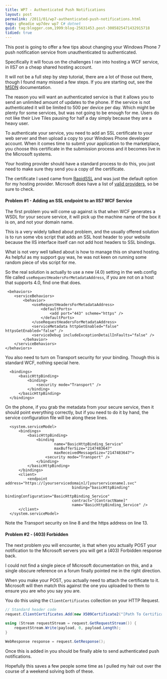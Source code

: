 ```yaml
---
title: WP7 - Authenticated Push Notifications
layout: post
permalink: /2011/01/wp7-authenticated-push-notifications.html
tags: gReadie wp7dev wp7 C# dotnet
guid: tag:blogger.com,1999:blog-25631453.post-3005825471432915718
tidied: true
---
```



This post is going to offer a few tips about changing your Windows Phone 7 push notification service from unauthenticated to authenticated.  
  
Specifically it will focus on the challenges I ran into hosting a WCF service, in IIS7 on a cheap shared hosting account.  

<!-- more -->

It will not be a full step by step tutorial, there are a lot of those out there, though I found many missed a few steps. If you are starting out, see the [MSDN](http://msdn.microsoft.com/en-us/library/ff941099.aspx) documentation.  
  
The reason you will want an authenticated service is that it allows you to send an unlimited amount of updates to the phone. If the service is not authenticated it will be limited to 500 per device per day. Which might be plenty for some services, but was not going to be enough for me. Users do not like their Live Tiles pausing for half a day simply because they are a heavy user.  
  
To authenticate your service, you need to add an SSL certificate to your web server and then upload a copy to your Windows Phone developer account. When it comes time to submit your application to the marketplace, you choose this certificate in the submission process and it becomes live in the Microsoft systems.  
  
Your hosting provider should have a standard process to do this, you just need to make sure they send you a copy of the certificate.  
  
The certificate I used came from [RapidSSL](http://www.rapidssl.com/) and was just the default option for my hosting provider. Microsoft does have a list of [valid providers](http://msdn.microsoft.com/en-us/library/gg521150.aspx), so be sure to check.  
  
#### Problem #1 - Adding an SSL endpoint to an IIS7 WCF Service
  
The first problem you will come up against is that when WCF generates a WSDL for your secure service, it will pick up the machine name of the box it is on, and not your domain name.  
  
This is a very widely talked about problem, and the usually offered solution is to run some vbs script that adds an SSL host header to your website because the IIS interface itself can not add host headers to SSL bindings.  
  
What is not very well talked about is how to manage this on shared hosting. As helpful as my support guy was, he was not keen on running some random piece of vbs script for me.  
  
So the real solution is actually to use a new (4.0) setting in the web.config file called `useRequestHeadersForMetadataAddress`, if you are not on a host that supports 4.0, find one that does.  
  
```markup
 <behaviors>
    <serviceBehaviors>
        <behavior>
            <useRequestHeadersForMetadataAddress>
                <defaultPorts>
                    <add port="443" scheme="https" />
                </defaultPorts>
            </useRequestHeadersForMetadataAddress>
            <serviceMetadata httpGetEnabled="false" httpsGetEnabled="false" />
            <serviceDebug includeExceptionDetailInFaults="false" />
        </behavior>
    </serviceBehaviors>
</behaviors>
```

You also need to turn on Transport security for your binding. Though this is standard WCF, nothing special here.  


```markup
  <bindings>
      <basicHttpBinding>
          <binding>
              <security mode="Transport" />
          </binding>
      </basicHttpBinding>
  </bindings>
```

On the phone, if you grab the metadata from your secure service, then it should point everything correctly, but if you need to do it by hand, the service configuration file will be along these lines.  


```markup
  <system.serviceModel>
      <bindings>
          <basicHttpBinding>
              <binding 
                      name="BasicHttpBinding_Service"
                      maxBufferSize="2147483647"
                      maxReceivedMessageSize="2147483647">
                  <security mode="Transport" />
              </binding>
          </basicHttpBinding>
      </bindings>
      <client>
          <endpoint address="https://[yourservicedomain]/[yourservicename].svc"
                              binding="basicHttpBinding" 
                              bindingConfiguration="BasicHttpBinding_Service"
                              contract="[ContractName]" 
                              name="BasicHttpBinding_Service" />
      </client>
  </system.serviceModel>
```

Note the Transport security on line 8 and the https address on line 13.  

#### Problem #2 - (403) Forbidden

The next problem you will encounter, is that when you actually POST your notification to the Microsoft servers you will get a (403) Forbidden response back.  

I could not find a single piece of Microsoft documentation on this, and a single obscure reference on a forum finally pointed me in the right direction.  

When you make your POST, you actually need to attach the certificate to it. Microsoft will then match this against the one you uploaded to them to ensure you are who you say you are.  

You do this using the `ClientCertificates` collection on your HTTP Request.  


```csharp
// Standard header code
request.ClientCertificates.Add(new X509Certificate2("[Path To Certificate]", "[Password]"));

using (Stream requestStream = request.GetRequestStream()) {
    requestStream.Write(payload, 0, payload.Length);
}

WebResponse response = request.GetResponse();
```

Once this is added in you should be finally able to send authenticated push notifications.  

Hopefully this saves a few people some time as I pulled my hair out over the course of a weekend solving both of these.  
  
